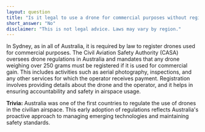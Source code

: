 ```yaml
---
layout: question
title: "Is it legal to use a drone for commercial purposes without registration in Sydney?"
short_answer: "No"
disclaimer: "This is not legal advice. Laws may vary by region."
---
```


In Sydney, as in all of Australia, it is required by law to register drones used for commercial purposes. The Civil Aviation Safety Authority (CASA) oversees drone regulations in Australia and mandates that any drone weighing over 250 grams must be registered if it is used for commercial gain. This includes activities such as aerial photography, inspections, and any other services for which the operator receives payment. Registration involves providing details about the drone and the operator, and it helps in ensuring accountability and safety in airspace usage.

**Trivia:** Australia was one of the first countries to regulate the use of drones in the civilian airspace. This early adoption of regulations reflects Australia's proactive approach to managing emerging technologies and maintaining safety standards.
